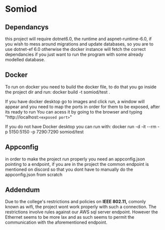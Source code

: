 # Somiod

## Dependancys

this project will require dotnet6.0, the runtime and aspnet-runtime-6.0, if you wish to mess around migrations and update databases, so you are to use dotnet-ef 6.0 otherwise the docker instance will fetch the correct dependancies if you just want to run the program with some already modelled database.

## Docker

To run on docker you need to build the docker file, to do that you go inside the project dir and run:
    docker build -t somiod/test .

If you have docker desktop go to images and click run, a window will appear and you need to map the ports in order for them to be exposed, after its ready to run
You can acess it by going to the browser and typing "http://localhost:`<exposed port>`"

If you do not have Docker desktop you can run with:
    docker run -d -it --rm -p 5150:5150 -p 7290:7290 somiod/test

## Appconfig

in order to make the project run properly you need an appconfig.json pointing to a endpoint, if you are in the project the common endpoint is mentioned on discord so that you dont have to manually do the appconfig.json from scratch

## Addendum 

Due to the college's restrictions and policies on **IEEE 802.11,** comonly known as wifi, the project wont work properly with such a connection. The restrictions involve rules against our AWS sql server endpoint. However the Ethernet seems to be more lax and as such seems to permit the communication with the aforementioned endpoint.
